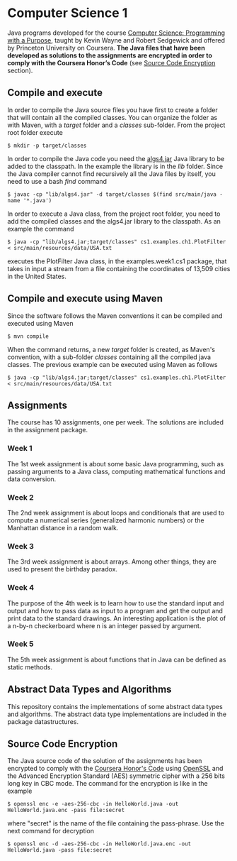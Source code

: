 Computer Science 1
==================
Java programs developed for the course [Computer Science: Programming with a Purpose](https://www.coursera.org/learn/cs-programming-java/), 
taught by Kevin Wayne and Robert Sedgewick and offered by Princeton University on Coursera. **The Java files that have been developed as solutions to the assignments are encrypted in order 
to comply with the Coursera Honor’s Code** (see [Source Code Encryption](#Source-Code-Encryption) section).

## Compile and execute
In order to compile the Java source files you have first to create a folder that will contain all the compiled classes. You 
can organize the folder as with Maven, with a *target* folder and a *classes* sub-folder. From the project root folder execute

```
$ mkdir -p target/classes 
```
In order to compile the Java code you need the [algs4.jar](https://algs4.cs.princeton.edu/code/) Java library to be added to the classpath. In 
the example the library is in the *lib* folder. Since the Java compiler cannot find recursively all the Java files by itself, you need to use a 
bash *find* command

```
$ javac -cp "lib/algs4.jar" -d target/classes $(find src/main/java -name '*.java')
```

In order to execute a Java class, from the project root folder, you need to add the compiled classes and the algs4.jar library to the classpath. 
As an example the command 

```
$ java -cp "lib/algs4.jar;target/classes" cs1.examples.ch1.PlotFilter < src/main/resources/data/USA.txt
```

executes the PlotFilter Java class, in the examples.week1.cs1 package, that takes in input a stream from a file containing 
the coordinates of 13,509 cities in the United States.

## Compile and execute using Maven
Since the software follows the Maven conventions it can be compiled and executed using Maven

```
$ mvn compile
```

When the command returns, a new *target* folder is created, as Maven's convention, with a sub-folder *classes* containing all the compiled java 
classes. The previous example can be executed using Maven as follows

```
$ java -cp "lib/algs4.jar;target/classes" cs1.examples.ch1.PlotFilter < src/main/resources/data/USA.txt
```
## Assignments
The course has 10 assignments, one per week. The solutions are included in the assignment package.
### Week 1
The 1st week assignment is about some basic Java programming, such as passing arguments to a Java class, computing mathematical functions and 
data conversion.

### Week 2
The 2nd week assignment is about loops and conditionals that are used to compute a numerical series (generalized harmonic numbers) or the Manhattan
distance in a random walk.
 
### Week 3
The 3rd week assignment is about arrays. Among other things, they are used to present the birthday paradox.

### Week 4
The purpose of the 4th week is to learn how to use the standard input and output and how to pass data as input to a program and get the output and 
print data to the standard drawings. An interesting application is the plot of a n-by-n checkerboard where n is an integer passed by argument.

### Week 5
The 5th week assignment is about functions that in Java can be defined as static methods.

## Abstract Data Types and Algorithms
This repository contains the implementations of some abstract data types and algorithms. The abstract data type implementations are included in
the package datastructures.

## Source Code Encryption
The Java source code of the solution of the assignments has been encrypted to comply with the [Coursera Honor's Code](https://learner.coursera.help/hc/en-us/articles/209818863-Coursera-Honor-Code) using [OpenSSL](https://www.openssl.org/)
and the Advanced Encryption Standard (AES) symmetric cipher with a 256 bits long key in CBC mode. The command for the encryption is like in the example

```
$ openssl enc -e -aes-256-cbc -in HelloWorld.java -out HelloWorld.java.enc -pass file:secret
```

where "secret" is the name of the file containing the pass-phrase. Use the next command for decryption 
  
```
$ openssl enc -d -aes-256-cbc -in HelloWorld.java.enc -out HelloWorld.java -pass file:secret
```